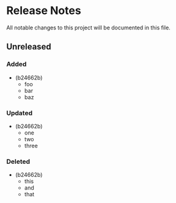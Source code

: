 # Release Notes

All notable changes to this project will be documented in this file.

## Unreleased

### Added
-  (b24662b)
     - foo
     - bar
     - baz

### Updated
-  (b24662b)
     - one
     - two
     - three

### Deleted
-  (b24662b)
     - this
     - and
     - that
